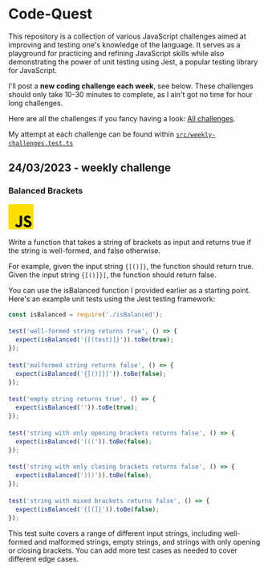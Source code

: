 # Code-Quest

This repository is a collection of various JavaScript challenges aimed at improving and testing one's knowledge of the language.
It serves as a playground for practicing and refining JavaScript skills while also demonstrating the power of unit testing using
Jest, a popular testing library for JavaScript.

I'll post a **new coding challenge each week**, see below. These challenges should only take 10-30 minutes to complete, as I ain't got no time
for hour long challenges.

Here are all the challenges if you fancy having a look: [All challenges](.challenges/Challenges.md).

My attempt at each challenge can be found within [`src/weekly-challenges.test.ts`](src/weekly-challenges.test.ts)


## 24/03/2023 - weekly challenge

### Balanced Brackets

![](.challenges/images/js.png)

Write a function that takes a string of brackets as input and returns true if the string is well-formed, and false otherwise.

For example, given the input string `{[()]}`, the function should return true. Given the input string `{[()]}]`, the function
should return false.

You can use the isBalanced function I provided earlier as a starting point. Here's an example unit tests using the Jest testing
framework:

```ts
const isBalanced = require('./isBalanced');

test('well-formed string returns true', () => {
  expect(isBalanced('{[(test)]}')).toBe(true);
});

test('malformed string returns false', () => {
  expect(isBalanced('{[()]}]')).toBe(false);
});

test('empty string returns true', () => {
  expect(isBalanced('')).toBe(true);
});

test('string with only opening brackets returns false', () => {
  expect(isBalanced('(((')).toBe(false);
});

test('string with only closing brackets returns false', () => {
  expect(isBalanced(')))')).toBe(false);
});

test('string with mixed brackets returns false', () => {
  expect(isBalanced('{[(]}')).toBe(false);
});
```

This test suite covers a range of different input strings, including well-formed and malformed strings, empty strings, and strings
with only opening or closing brackets. You can add more test cases as needed to cover different edge cases.
